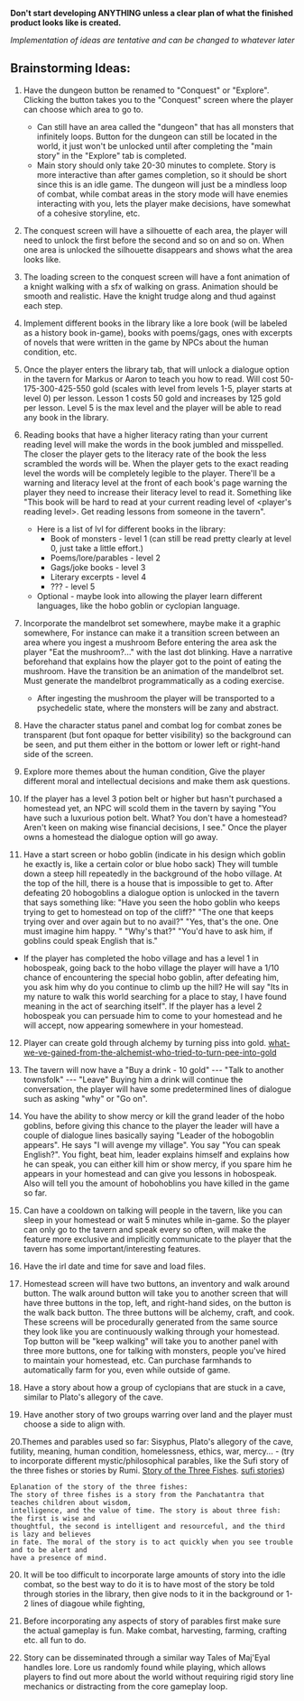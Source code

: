 **Don't start developing ANYTHING unless a clear plan of what the finished product looks like is created.**

*Implementation of ideas are tentative and can be changed to whatever later*

## Brainstorming Ideas:
1. Have the dungeon button be renamed to "Conquest" or "Explore". Clicking the button takes you to the "Conquest" screen where the player can choose which area to go to.
   - Can still have an area called the "dungeon" that has all monsters that infinitely loops. Button for the dungeon can still be located in the world, it just won't be unlocked until after completing the "main story" in the "Explore" tab is completed.
   - Main story should only take 20-30 minutes to complete. Story is more interactive than after games completion, so it should be short since this is an idle game. The dungeon will just be a mindless loop of combat, while combat areas in the story mode will have enemies interacting with you, lets the player make decisions, have somewhat of a cohesive storyline, etc.

2. The conquest screen will have a silhouette of each area, the player will need to unlock the first before the second and so on and so on. When one area is unlocked the silhouette disappears and shows what the area looks like.

3. The loading screen to the conquest screen will have a font animation of a knight walking with a sfx of walking on grass. Animation should be smooth and realistic. Have the knight trudge along and thud against each step.

4. Implement different books in the library like a lore book (will be labeled as a history book in-game), books with poems/gags, ones with excerpts of novels that were written in the game by NPCs about the human condition, etc.

5. Once the player enters the library tab, that will unlock a dialogue option in the tavern for Markus or Aaron to teach you how to read. Will cost 50-175-300-425-550 gold (scales with level from levels 1-5, player starts at level 0) per lesson. Lesson 1 costs 50 gold and increases by 125 gold per lesson. Level 5 is the max level and the player will be able to read any book in the library.

6. Reading books that have a higher literacy rating than your current reading level will make the words in the book jumbled and misspelled. The closer the player gets to the literacy rate of the book the less scrambled the words will be. When the player gets to the exact reading level the words will be completely legible to the player. There'll be a warning and literacy level at the front of each book's page warning the player they need to increase their literacy level to read it. Something like "This book will be hard to read at your current reading level of <player's reading level>. Get reading lessons from someone in the tavern".
   - Here is a list of lvl for different books in the library:
     - Book of monsters - level 1 (can still be read pretty clearly at level 0, just take a little effort.)
     - Poems/lore/parables - level 2
     - Gags/joke books - level 3
     - Literary excerpts - level 4
     - ??? - level 5
   - Optional - maybe look into allowing the player learn different languages, like the hobo goblin or cyclopian language.

7. Incorporate the mandelbrot set somewhere, maybe make it a graphic somewhere, For instance can make it a transition screen between an area where you ingest a mushroom Before entering the area ask the player "Eat the mushroom?..." with the last dot blinking. Have a narrative beforehand that explains how the player got to the point of eating the mushroom. Have the transition be an animation of the mandelbrot set. Must generate the mandelbrot programmatically as a coding exercise.
   - After ingesting the mushroom the player will be transported to a psychedelic state, where the monsters will be zany and abstract.

8. Have the character status panel and combat log for combat zones be transparent (but font opaque for better visibility) so the background can be seen, and put them either in the bottom or lower left or right-hand side of the screen.

9. Explore more themes about the human condition, Give the player different moral and intellectual decisions and make them ask questions.

10. If the player has a level 3 potion belt or higher but hasn't purchased a homestead yet, an NPC will scold them in the tavern by saying "You have such a luxurious potion belt. What? You don't have a homestead? Aren't keen on making wise financial decisions, I see." Once the player owns a homestead the dialogue option will go away.

11. Have a start screen or hobo goblin (indicate in his design which goblin he exactly is, like a certain color or blue hobo sack) They will tumble down a steep hill repeatedly in the background of the hobo village. At the top of the hill, there is a house that is impossible to get to. After defeating 20 hobogoblins a dialogue option is unlocked in the tavern that says something like: "Have you seen the hobo goblin who keeps trying to get to homestead on top of the cliff?" "The one that keeps trying over and over again but to no avail?" "Yes, that's the one. One must imagine him happy. " "Why's that?" "You'd have to ask him, if goblins could speak English that is."
   - If the player has completed the hobo village and has a level 1 in hobospeak, going back to the hobo village the player will have a 1/10 chance of encountering the special hobo goblin, after defeating him, you ask him why do you continue to climb up the hill? He will say "Its in my nature to walk this world searching for a place to stay, I have found meaning in the act of searching itself". If the player has a level 2 hobospeak you can persuade him to come to your homestead and he will accept, now appearing somewhere in your homestead.

12. Player can create gold through alchemy by turning piss into gold. [what-we-ve-gained-from-the-alchemist-who-tried-to-turn-pee-into-gold](https://www.mgsrefining.com/blog/what-we-ve-gained-from-the-alchemist-who-tried-to-turn-pee-into-gold/)

13. The tavern will now have a "Buy <NPC-name> a drink - 10 gold" --- "Talk to another townsfolk" --- "Leave" Buying him a drink will continue the conversation, the player will have some predetermined lines of dialogue such as asking "why" or "Go on".

14. You have the ability to show mercy or kill the grand leader of the hobo goblins, before giving this chance to the player the leader will have a couple of dialogue lines basically saying "Leader of the hobogoblin appears". He says "I will avenge my village". You say "You can speak English?". You fight, beat him, leader explains himself and explains how he can speak, you can either kill him or show mercy, if you spare him he appears in your homestead and can give you lessons in hobospeak. Also will tell you the amount of hobohoblins you have killed in the game so far.

15. Can have a cooldown on talking will people in the tavern, like you can sleep in your homestead or wait 5 minutes while in-game. So the player can only go to the tavern and speak every so often, will make the feature more exclusive and implicitly communicate to the player that the tavern has some important/interesting features.

16. Have the irl date and time for save and load files.

17. Homestead screen will have two buttons, an inventory and walk around button. The walk around button will take you to another screen that will have three buttons in the top, left, and right-hand sides, on the button is the walk back button. The three buttons will be alchemy, craft, and cook. These screens will be procedurally generated from the same source they look like you are continuously walking through your homestead. Top button will be "keep walking" will take you to another panel with three more buttons, one for talking with monsters, people you've hired to maintain your homestead, etc. Can purchase farmhands to automatically farm for you, even while outside of game. 

18. Have a story about how a group of cyclopians that are stuck in a cave, similar to Plato's allegory of the cave.

19. Have another story of two groups warring over land and the player must choose a side to align with.

20.Themes and parables used so far: Sisyphus, Plato's allegory of the cave, futility, meaning, human condition, homelessness, ethics, war, mercy... - (try to incorporate different mystic/philosophical parables, like the Sufi story of the three fishes or stories by Rumi. [Story of the Three Fishes](https://the.ismaili/portugal/two-sufi-tales-2). [sufi stories](https://riyaazqawwali.com/sufi-stories/))

   ```
   Eplanation of the story of the three fishes:
   The story of three fishes is a story from the Panchatantra that teaches children about wisdom, 
   intelligence, and the value of time. The story is about three fish: the first is wise and 
   thoughtful, the second is intelligent and resourceful, and the third is lazy and believes 
   in fate. The moral of the story is to act quickly when you see trouble and to be alert and
   have a presence of mind.
   ```
   
20. It will be too difficult to incorporate large amounts of story into the idle combat, so the best way to do it is to have most of the story be told through stories in the library, then give nods to it in the background or 1-2 lines of diagoue while fighting,
	
21. Before incorporating any aspects of story of parables first make sure the actual gameplay is fun. Make combat, harvesting, farming, crafting etc. all fun to do. 

22. Story can be disseminated through a similar way Tales of Maj'Eyal handles lore. Lore us randomly found while playing, which allows players to find out more about the world without requiring rigid story line mechanics or distracting from the core gameplay loop.
